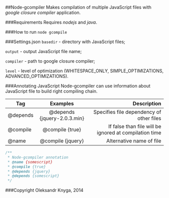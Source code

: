 ##Node-gcompiler
Makes compilation of multiple JavaScript files with *google closure compiler* application.

###Requirements
Requires *nodejs* and *java*.

###How to run
`node gcompile`

###Settings.json
`basedir` - directory with JavaScript files;

`output` - output JavaScript file name;

`compiler` - path to google closure compiler;

`level` - level of optimization (WHITESPACE_ONLY, SIMPLE_OPTIMIZATIONS, ADVANCED_OPTIMIZATIONS).

###Annotating JavaScript
Node-gcompiler can use information about JavaScript file to build right compiling chain.

| Tag        | Examples           | Description  |
| ------------- |:-------------:| -----:|
| @depends     | @depends {jquery-2.0.3.min} | Specifies file dependency of other files |
| @compile | @compile {true}      |    If false than file will be ignored at compilation time |
| @name      | @compile {jquery}     |   Alternative name of file |

```javascript
/**
 * Node-gcompiler annotation
 * @name {somescript}
 * @compile {true}
 * @depends {jquery}
 * @depends {somescript}
 */
```

###Copyright
Oleksandr Knyga, 2014
